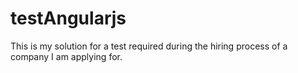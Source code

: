 # testAngularjs
 This is my solution for a test required during the hiring process of a company I am applying for.
